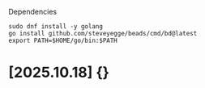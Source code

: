 
Dependencies

```
sudo dnf install -y golang
go install github.com/steveyegge/beads/cmd/bd@latest
export PATH=$HOME/go/bin:$PATH
```


[2025.10.18] {}
================================================================================
